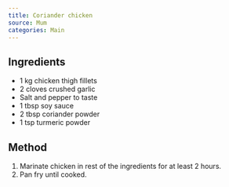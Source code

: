 ```yaml
---
title: Coriander chicken
source: Mum
categories: Main
---
```


## Ingredients
* 1 kg chicken thigh fillets
* 2 cloves crushed garlic
* Salt and pepper to taste
* 1 tbsp soy sauce
* 2 tbsp coriander powder
* 1 tsp turmeric powder

## Method
1. Marinate chicken in rest of the ingredients for at least 2 hours.
2. Pan fry until cooked.
